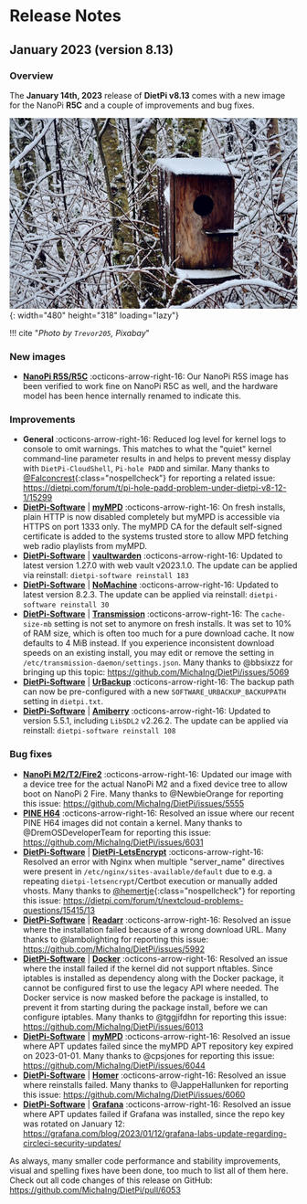 # Release Notes

## January 2023 (version 8.13)

### Overview

The **January 14th, 2023** release of **DietPi v8.13** comes with a new image for the NanoPi **R5C** and a couple of improvements and bug fixes.

![Bird house snow](../assets/images/dietpi-release-v8_13.jpg){: width="480" height="318" loading="lazy"}

!!! cite "*Photo by `Trevor205`, Pixabay*"

### New images

- [**NanoPi R5S/R5C**](../hardware.md#nanopi-series-friendlyelec) :octicons-arrow-right-16: Our NanoPi R5S image has been verified to work fine on NanoPi R5C as well, and the hardware model has been hence internally renamed to indicate this.

### Improvements

- **General** :octicons-arrow-right-16: Reduced log level for kernel logs to console to omit warnings. This matches to what the "quiet" kernel command-line parameter results in and helps to prevent messy display with `DietPi-CloudShell`, `Pi-hole PADD` and similar. Many thanks to [@Falconcrest](https://dietpi.com/forum/u/Falconcrest){:class="nospellcheck"} for reporting a related issue: <https://dietpi.com/forum/t/pi-hole-padd-problem-under-dietpi-v8-12-1/15299>
- [**DietPi-Software**](../dietpi_tools/software_installation.md#dietpi-software) | [**myMPD**](../software/media.md#mympd) :octicons-arrow-right-16: On fresh installs, plain HTTP is now disabled completely but myMPD is accessible via HTTPS on port 1333 only. The myMPD CA for the default self-signed certificate is added to the systems trusted store to allow MPD fetching web radio playlists from myMPD.
- [**DietPi-Software**](../dietpi_tools/software_installation.md#dietpi-software) | [**vaultwarden**](../software/cloud.md#vaultwarden) :octicons-arrow-right-16: Updated to latest version 1.27.0 with web vault v2023.1.0. The update can be applied via reinstall: `dietpi-software reinstall 183`
- [**DietPi-Software**](../dietpi_tools/software_installation.md#dietpi-software) | [**NoMachine**](../software/remote_desktop.md#nomachine) :octicons-arrow-right-16: Updated to latest version 8.2.3. The update can be applied via reinstall: `dietpi-software reinstall 30`
- [**DietPi-Software**](../dietpi_tools/software_installation.md#dietpi-software) | [**Transmission**](../software/bittorrent.md#transmission) :octicons-arrow-right-16: The `cache-size-mb` setting is not set to anymore on fresh installs. It was set to 10% of RAM size, which is often too much for a pure download cache. It now defaults to 4 MiB instead. If you experience inconsistent download speeds on an existing install, you may edit or remove the setting in `/etc/transmission-daemon/settings.json`. Many thanks to @bbsixzz for bringing up this topic: <https://github.com/MichaIng/DietPi/issues/5069>
- [**DietPi-Software**](../dietpi_tools/software_installation.md#dietpi-software) | [**UrBackup**](../software/cloud.md#urbackup) :octicons-arrow-right-16: The backup path can now be pre-configured with a new `SOFTWARE_URBACKUP_BACKUPPATH` setting in `dietpi.txt`.
- [**DietPi-Software**](../dietpi_tools/software_installation.md#dietpi-software) | [**Amiberry**](../software/gaming.md#amiberry) :octicons-arrow-right-16: Updated to version 5.5.1, including `LibSDL2` v2.26.2. The update can be applied via reinstall: `dietpi-software reinstall 108`

### Bug fixes

- [**NanoPi M2/T2/Fire2**](../hardware.md#nanopi-series-friendlyelec) :octicons-arrow-right-16: Updated our image with a device tree for the actual NanoPi M2 and a fixed device tree to allow boot on NanoPi 2 Fire. Many thanks to @NewbieOrange for reporting this issue: <https://github.com/MichaIng/DietPi/issues/5555>
- [**PINE H64**](../hardware.md#pine64) :octicons-arrow-right-16: Resolved an issue where our recent PINE H64 images did not contain a kernel. Many thanks to @DremOSDeveloperTeam for reporting this issue: <https://github.com/MichaIng/DietPi/issues/6031>
- [**DietPi-Software**](../dietpi_tools/software_installation.md#dietpi-software) | [**DietPi-LetsEncrypt**](../software/system_security.md#lets-encrypt) :octicons-arrow-right-16: Resolved an error with Nginx when multiple "server_name" directives were present in `/etc/nginx/sites-available/default` due to e.g. a repeating `dietpi-letsencrypt`/Certbot execution or manually added vhosts. Many thanks to [@hemertje](https://dietpi.com/forum/u/hemertje){:class="nospellcheck"} for reporting this issue: <https://dietpi.com/forum/t/nextcloud-problems-questions/15415/13>
- [**DietPi-Software**](../dietpi_tools/software_installation.md#dietpi-software) | [**Readarr**](../software/bittorrent.md#readarr) :octicons-arrow-right-16: Resolved an issue where the installation failed because of a wrong download URL. Many thanks to @lambolighting for reporting this issue: <https://github.com/MichaIng/DietPi/issues/5992>
- [**DietPi-Software**](../dietpi_tools/software_installation.md#dietpi-software) | [**Docker**](../software/programming.md#docker) :octicons-arrow-right-16: Resolved an issue where the install failed if the kernel did not support nftables. Since iptables is installed as dependency along with the Docker package, it cannot be configured first to use the legacy API where needed. The Docker service is now masked before the package is installed, to prevent it from starting during the package install, before we can configure iptables. Many thanks to @tggjifdhn for reporting this issue: <https://github.com/MichaIng/DietPi/issues/6013>
- [**DietPi-Software**](../dietpi_tools/software_installation.md#dietpi-software) | [**myMPD**](../software/media.md#mympd) :octicons-arrow-right-16: Resolved an issue where APT updates failed since the myMPD APT repository key expired on 2023-01-01. Many thanks to @cpsjones for reporting this issue: <https://github.com/MichaIng/DietPi/issues/6044>
- [**DietPi-Software**](../dietpi_tools/software_installation.md#dietpi-software) | [**Homer**](../software/system_stats.md#homer) :octicons-arrow-right-16: Resolved an issue where reinstalls failed. Many thanks to @JappeHallunken for reporting this issue: <https://github.com/MichaIng/DietPi/issues/6060>
- [**DietPi-Software**](../dietpi_tools/software_installation.md#dietpi-software) | [**Grafana**](../software/hardware_projects.md#grafana) :octicons-arrow-right-16: Resolved an issue where APT updates failed if Grafana was installed, since the repo key was rotated on January 12: <https://grafana.com/blog/2023/01/12/grafana-labs-update-regarding-circleci-security-updates/>

As always, many smaller code performance and stability improvements, visual and spelling fixes have been done, too much to list all of them here. Check out all code changes of this release on GitHub: <https://github.com/MichaIng/DietPi/pull/6053>
